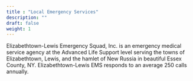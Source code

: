 ```yaml
---
title : "Local Emergency Services"
description: ""
draft: false
weight: 1
---
```


Elizabethtown-Lewis Emergency Squad, Inc. is an emergency medical service agency at the Advanced Life Support level serving the towns of Elizabethtown, Lewis, and the hamlet of New Russia in beautiful Essex County, NY.  Elizabethtown-Lewis EMS responds to an average 250 calls annually.  